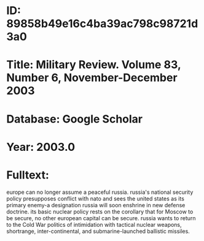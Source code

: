 # ID: 89858b49e16c4ba39ac798c98721d3a0
# Title: Military Review. Volume 83, Number 6, November-December 2003
# Database: Google Scholar
# Year: 2003.0
# Fulltext:
europe can no longer assume a peaceful russia.
russia's national security policy presupposes conflict with nato and sees the united states as its primary enemy-a designation russia will soon enshrine in new defense doctrine.
its basic nuclear policy rests on the corollary that for Moscow to be secure, no other european capital can be secure.
russia wants to return to the Cold War politics of intimidation with tactical nuclear weapons, shortrange, inter-continental, and submarine-launched ballistic missiles.